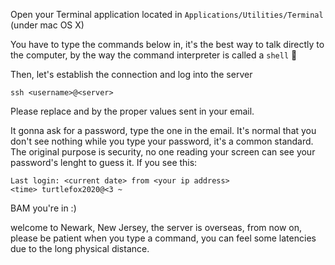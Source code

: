 Open your Terminal application located in `Applications/Utilities/Terminal` (under mac OS X)

You have to type the commands below in, it's the best way to talk directly to the computer, by the way the command interpreter is called a `shell` 🐢

Then, let's establish the connection and log into the server
```
ssh <username>@<server>
```
Please replace <username> and <server> by the proper values sent in your email.

It gonna ask for a password, type the one in the email. It's normal that you don't see nothing while you type your password, it's a common standard. The original purpose is security, no one reading your screen can see your password's lenght to guess it.
If you see this:
```
Last login: <current date> from <your ip address>
<time> turtlefox2020@<3 ~
```
BAM you're in :)

welcome to Newark, New Jersey, the server is overseas, from now on, please be patient when you type a command, you can feel some latencies due to the long physical distance.
